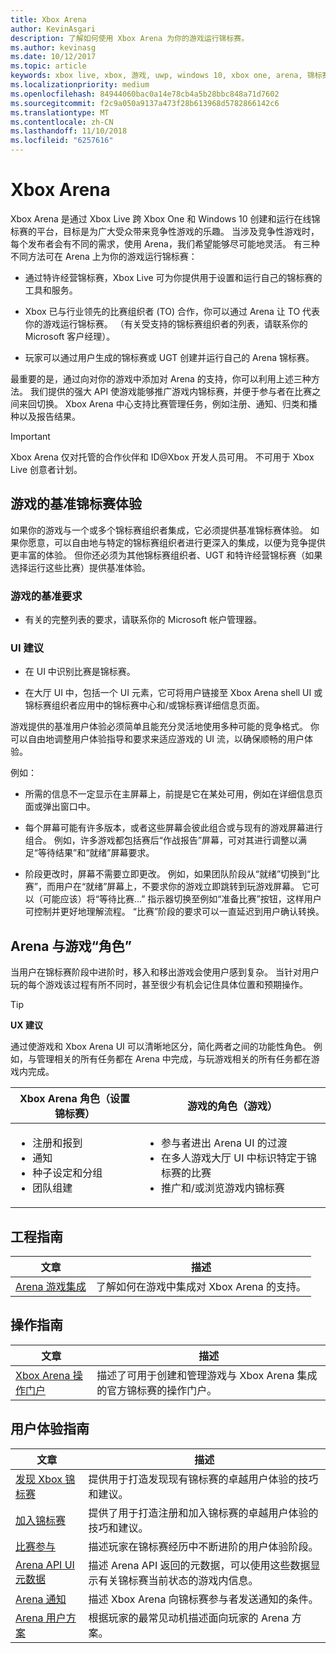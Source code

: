 ```yaml
---
title: Xbox Arena
author: KevinAsgari
description: 了解如何使用 Xbox Arena 为你的游戏运行锦标赛。
ms.author: kevinasg
ms.date: 10/12/2017
ms.topic: article
keywords: xbox live, xbox, 游戏, uwp, windows 10, xbox one, arena, 锦标赛, ux
ms.localizationpriority: medium
ms.openlocfilehash: 84944060bac0a14e78cb4a5b28bbc848a71d7602
ms.sourcegitcommit: f2c9a050a9137a473f28b613968d5782866142c6
ms.translationtype: MT
ms.contentlocale: zh-CN
ms.lasthandoff: 11/10/2018
ms.locfileid: "6257616"
---
```

# <a name="xbox-arena"></a>Xbox Arena

Xbox Arena 是通过 Xbox Live 跨 Xbox One 和 Windows 10 创建和运行在线锦标赛的平台，目标是为广大受众带来竞争性游戏的乐趣。
当涉及竞争性游戏时，每个发布者会有不同的需求，使用 Arena，我们希望能够尽可能地灵活。 有三种不同方法可在 Arena 上为你的游戏运行锦标赛：

* 通过特许经营锦标赛，Xbox Live 可为你提供用于设置和运行自己的锦标赛的工具和服务。

* Xbox 已与行业领先的比赛组织者 (TO) 合作，你可以通过 Arena 让 TO 代表你的游戏运行锦标赛。 （有关受支持的锦标赛组织者的列表，请联系你的 Microsoft 客户经理）。

* 玩家可以通过用户生成的锦标赛或 UGT 创建并运行自己的 Arena 锦标赛。

最重要的是，通过向对你的游戏中添加对 Arena 的支持，你可以利用上述三种方法。 我们提供的强大 API 使游戏能够推广游戏内锦标赛，并便于参与者在比赛之间来回切换。 Xbox Arena 中心支持比赛管理任务，例如注册、通知、归类和播种以及报告结果。

> [!IMPORTANT]  
> Xbox Arena 仅对托管的合作伙伴和 ID@Xbox 开发人员可用。 不可用于 Xbox Live 创意者计划。

## <a name="a-titles-baseline-tournament-experience"></a>游戏的基准锦标赛体验

如果你的游戏与一个或多个锦标赛组织者集成，它必须提供基准锦标赛体验。 如果你愿意，可以自由地与特定的锦标赛组织者进行更深入的集成，以便为竞争提供更丰富的体验。 但你还必须为其他锦标赛组织者、UGT 和特许经营锦标赛（如果选择运行这些比赛）提供基准体验。

### <a name="baseline-requirements-for-a-title"></a>游戏的基准要求

* 有关的完整列表的要求，请联系你的 Microsoft 帐户管理器。

### <a name="ui-recommendations"></a>UI 建议

* 在 UI 中识别比赛是锦标赛。

* 在大厅 UI 中，包括一个 UI 元素，它可将用户链接至 Xbox Arena shell UI 或锦标赛组织者应用中的锦标赛中心和/或锦标赛详细信息页面。



游戏提供的基准用户体验必须简单且能充分灵活地使用多种可能的竞争格式。 你可以自由地调整用户体验指导和要求来适应游戏的 UI 流，以确保顺畅的用户体验。

例如：

* 所需的信息不一定显示在主屏幕上，前提是它在某处可用，例如在详细信息页面或弹出窗口中。

* 每个屏幕可能有许多版本，或者这些屏幕会彼此组合或与现有的游戏屏幕进行组合。 例如，许多游戏都包括赛后“作战报告”屏幕，可对其进行调整以满足“等待结果”和“就绪”屏幕要求。

* 阶段更改时，屏幕不需要立即更改。 例如，如果团队阶段从“就绪”切换到“比赛”，而用户在“就绪”屏幕上，不要求你的游戏立即跳转到玩游戏屏幕。 它可以（可能应该）将“等待比赛…” 指示器切换至例如“准备比赛”按钮，这样用户可控制并更好地理解流程。 “比赛”阶段的要求可以一直延迟到用户确认转换。


## <a name="arena-vs-title-roles"></a>Arena 与游戏“角色”

当用户在锦标赛阶段中进阶时，移入和移出游戏会使用户感到复杂。 当针对用户玩的每个游戏该过程有所不同时，甚至很少有机会记住具体位置和预期操作。

> [!TIP]
> **UX 建议**  
>
> 通过使游戏和 Xbox Arena UI 可以清晰地区分，简化两者之间的功能性角色。 例如，与管理相关的所有任务都在 Arena 中完成，与玩游戏相关的所有任务都在游戏内完成。

Xbox Arena 角色（设置锦标赛）   | 游戏的角色（游戏）
--- | ---
<ul><li>注册和报到</li><li>通知</li><li>种子设定和分组</li><li>团队组建</li></ul> |     <ul><li>参与者进出 Arena UI 的过渡</li><li>在多人游戏大厅 UI 中标识特定于锦标赛的比赛</li><li>推广和/或浏览游戏内锦标赛</li></ul>

## <a name="engineering-guidance"></a>工程指南

文章 | 描述
--- | ---
[Arena 游戏集成](arena-title-integration.md) | 了解如何在游戏中集成对 Xbox Arena 的支持。

## <a name="operations-guidance"></a>操作指南

文章 | 描述
--- | ---
[Xbox Arena 操作门户](operations-portal.md) | 描述了可用于创建和管理游戏与 Xbox Arena 集成的官方锦标赛的操作门户。

## <a name="user-experience-guidance"></a>用户体验指南

文章 | 描述
--- | ---
[发现 Xbox 锦标赛](discovering-xbox-tournaments.md) | 提供用于打造发现现有锦标赛的卓越用户体验的技巧和建议。
[加入锦标赛](arena-ux-join-tournament.md)  |  提供了用于打造注册和加入锦标赛的卓越用户体验的技巧和建议。
[比赛参与](arena-ux-match-engagement.md) | 描述玩家在锦标赛经历中不断进阶的用户体验阶段。
[Arena API UI 元数据](arena-apis-metadata.md)  | 描述 Arena API 返回的元数据，可以使用这些数据显示有关锦标赛当前状态的游戏内信息。
[Arena 通知](arena-notifications.md)  | 描述 Xbox Arena 向锦标赛参与者发送通知的条件。
[Arena 用户方案](arena-user-scenarios.md)  | 根据玩家的最常见动机描述面向玩家的 Arena 方案。
